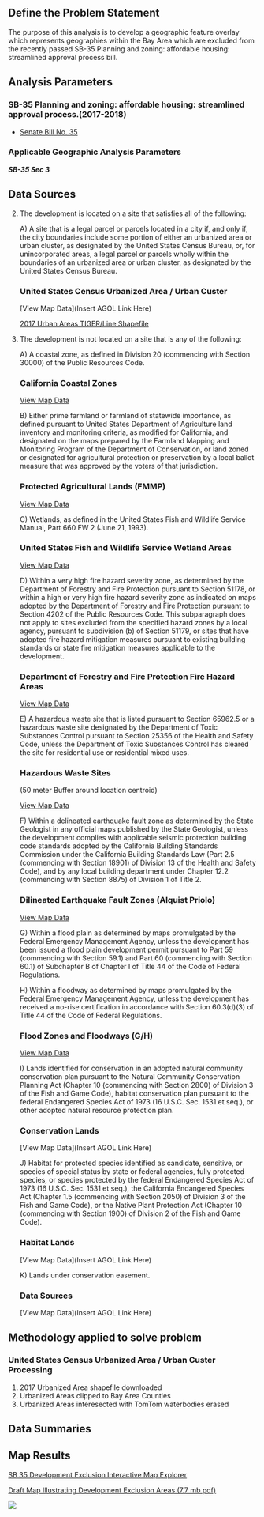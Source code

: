 ## Define the Problem Statement

The purpose of this analysis is to develop a geographic feature overlay which represents geographies within the Bay Area which are excluded from the recently passed SB-35 Planning and zoning: affordable housing: streamlined approval process bill.  

## Analysis Parameters

### SB-35 Planning and zoning: affordable housing: streamlined approval process.(2017-2018)
- [Senate Bill No. 35](https://leginfo.legislature.ca.gov/faces/billNavClient.xhtml?bill_id=201720180SB35)

### Applicable Geographic Analysis Parameters

***SB-35 Sec 3***

## Data Sources

2. The development is located on a site that satisfies all of the following:

   A) A site that is a legal parcel or parcels located in a city if, and only if, the city boundaries include some portion of either an urbanized area or urban cluster, as designated by the United States Census Bureau, or, for unincorporated areas, a legal parcel or parcels wholly within the boundaries of an urbanized area or urban cluster, as designated by the United States Census Bureau.
   
   ### United States Census Urbanized Area / Urban Custer

   [View Map Data](Insert AGOL Link Here)

   [2017 Urban Areas TIGER/Line Shapefile](https://www.census.gov/geo/maps-data/data/tiger-line.html)


6. The development is not located on a site that is any of the following:

   A) A coastal zone, as defined in Division 20 (commencing with Section 30000) of the Public Resources Code.
   
   ### California Coastal Zones
   
   [View Map Data](http://mtc.maps.arcgis.com/home/item.html?id=ff8001e7d2aa4dcbb56e0594fb6d7c9d)

   B) Either prime farmland or farmland of statewide importance, as defined pursuant to United States Department of Agriculture land inventory and monitoring criteria, as modified for California, and designated on the maps prepared by the Farmland Mapping and Monitoring Program of the Department of Conservation, or land zoned or designated for agricultural protection or preservation by a local ballot measure that was approved by the voters of that jurisdiction.
   
   ### Protected Agricultural Lands (FMMP)
   
   [View Map Data](http://mtc.maps.arcgis.com/home/item.html?id=a1acb0ac981e4a70948ced1409d06120)

   C) Wetlands, as defined in the United States Fish and Wildlife Service Manual, Part 660 FW 2 (June 21, 1993).
   
   ### United States Fish and Wildlife Service Wetland Areas
   
   [View Map Data](http://mtc.maps.arcgis.com/home/item.html?id=a9d61d4a89a04d949e0748e8e532e5cf)

   D) Within a very high fire hazard severity zone, as determined by the Department of Forestry and Fire Protection pursuant to Section 51178, or within a high or very high fire hazard severity zone as indicated on maps adopted by the Department of Forestry and Fire Protection pursuant to Section 4202 of the Public Resources Code. This subparagraph does not apply to sites excluded from the specified hazard zones by a local agency, pursuant to subdivision (b) of Section 51179, or sites that have adopted fire hazard mitigation measures pursuant to existing building standards or state fire mitigation measures applicable to the development.
   
   ### Department of Forestry and Fire Protection Fire Hazard Areas
   
   [View Map Data](http://mtc.maps.arcgis.com/home/item.html?id=924f1ea2170f47feb54ad3a88da35414)

   E) A hazardous waste site that is listed pursuant to Section 65962.5 or a hazardous waste site designated by the Department of Toxic Substances Control pursuant to Section 25356 of the Health and Safety Code, unless the Department of Toxic Substances Control has cleared the site for residential use or residential mixed uses.
   
   ### Hazardous Waste Sites 
   (50 meter Buffer around location centroid)
   
   [View Map Data](http://mtc.maps.arcgis.com/home/item.html?id=e949a47152b64c0f823bb39a1502e07a)

   F) Within a delineated earthquake fault zone as determined by the State Geologist in any official maps published by the State Geologist, unless the development complies with applicable seismic protection building code standards adopted by the California Building Standards Commission under the California Building Standards Law (Part 2.5 (commencing with Section 18901) of Division 13 of the Health and Safety Code), and by any local building department under Chapter 12.2 (commencing with Section 8875) of Division 1 of Title 2.
   
   ### Dilineated Earthquake Fault Zones (Alquist Priolo)
   
   [View Map Data](http://mtc.maps.arcgis.com/home/item.html?id=d5b110c4582f45f697bbe0b90b92c801)

   G) Within a flood plain as determined by maps promulgated by the Federal Emergency Management Agency, unless the development has been issued a flood plain development permit pursuant to Part 59 (commencing with Section 59.1) and Part 60 (commencing with Section 60.1) of Subchapter B of Chapter I of Title 44 of the Code of Federal Regulations.

   H) Within a floodway as determined by maps promulgated by the Federal Emergency Management Agency, unless the development has received a no-rise certification in accordance with Section 60.3(d)(3) of Title 44 of the Code of Federal Regulations.
   
   ### Flood Zones and Floodways (G/H)
   
   [View Map Data](http://mtc.maps.arcgis.com/home/item.html?id=01c95836d68e4867a09217f0bcad9c9c)

   I) Lands identified for conservation in an adopted natural community conservation plan pursuant to the Natural Community Conservation Planning Act (Chapter 10 (commencing with Section 2800) of Division 3 of the Fish and Game Code), habitat conservation plan pursuant to the federal Endangered Species Act of 1973 (16 U.S.C. Sec. 1531 et seq.), or other adopted natural resource protection plan.
   
   ### Conservation Lands
   
   [View Map Data](Insert AGOL Link Here)

   J) Habitat for protected species identified as candidate, sensitive, or species of special status by state or federal agencies, fully protected species, or species protected by the federal Endangered Species Act of 1973 (16 U.S.C. Sec. 1531 et seq.), the California Endangered Species Act (Chapter 1.5 (commencing with Section 2050) of Division 3 of the Fish and Game Code), or the Native Plant Protection Act (Chapter 10 (commencing with Section 1900) of Division 2 of the Fish and Game Code).


   ### Habitat Lands
   
   [View Map Data](Insert AGOL Link Here)
   
   K) Lands under conservation easement.
   
   ### Data Sources
   
   [View Map Data](Insert AGOL Link Here)

## Methodology applied to solve problem

### United States Census Urbanized Area / Urban Custer Processing 

1. 2017 Urbanized Area shapefile downloaded
2. Urbanized Areas clipped to Bay Area Counties 
3. Urbanized Areas interesected with TomTom waterbodies erased  

## Data Summaries

## Map Results

[SB 35 Development Exclusion Interactive Map Explorer](http://mtc.maps.arcgis.com/home/item.html?id=8198cf51d0c5459484b95cea6d04e86d)

[Draft Map Illustrating Development Exclusion Areas (7.7 mb pdf)](https://mtcdrive.box.com/s/awhypc55gmhxvnp5z7i8ez8vx99b1t77)

![](https://mtcdrive.box.com/shared/static/dem8vwzzo655mfkq74146log5k1o5nhw.png)
